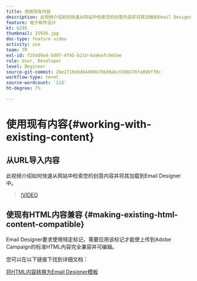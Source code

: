 ```yaml
---
title: 使用现有内容
description: 此视频介绍如何快速从网站中检索您的创意内容并将其加载到Email Designer中。
feature: 电子邮件设计
kt: 6295
thumbnail: 25926.jpg
doc-type: feature video
activity: use
team: TM
exl-id: f25dd9a4-5d97-4f95-b21d-6a9eafc9e5ae
role: User, Developer
level: Beginner
source-git-commit: 2be2719ddd84490b796d9abc6300376fa896ff0c
workflow-type: tm+mt
source-wordcount: '113'
ht-degree: 7%

---
```


# 使用现有内容{#working-with-existing-content}

## 从URL导入内容

此视频介绍如何快速从网站中检索您的创意内容并将其加载到Email Designer中。

>[!VIDEO](https://video.tv.adobe.com/v/25926?quality=12)

## 使现有HTML内容兼容 {#making-existing-html-content-compatible}

Email Designer要求使用特定标记，需要应用该标记才能使上传到Adobe Campaign的标准HTML内容完全兼容并可编辑。

您可以在以下链接下找到详细文档：

[将HTML内容转换为Email Designer模板](https://docs.adobe.com/content/help/en/campaign-standard/using/designing-content/building-email-content/using-existing-content.html#converting-an-html-content)
